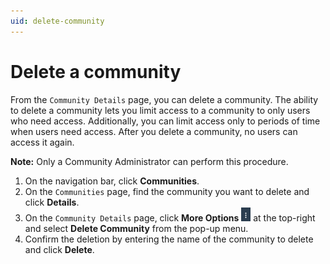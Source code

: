 ```yaml
---
uid: delete-community
---
```


# Delete a community

From the `Community Details` page, you can delete a community. The ability to delete a community lets you limit access to a community to only users who need access. Additionally, you can limit access only to periods of time when users need access. After you delete a community, no users can access it again.

**Note:** Only a Community Administrator can perform this procedure.

1. On the navigation bar, click **Communities**.
2. On the `Communities` page, find the community you want to delete and click **Details**.
3. On the `Community Details` page, click **More Options** ![More Options](..\images\more-options.png "More Options") at the top-right and select **Delete Community** from the pop-up menu.
4. Confirm the deletion by entering the name of the community to delete and click **Delete**.
